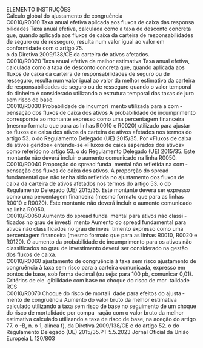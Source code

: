  
ELEMENTO  INSTRUÇÕES  
Cálculo global 
do ajustamento 
de congruência  
C0010/R0010  Taxa anual efetiva aplicada aos 
fluxos de caixa das responsa ­
bilidades  Taxa anual efetiva, calculada como a taxa de desconto concreta que, quando 
aplicada aos fluxos de caixa da carteira de responsabilidades de seguro ou de 
resseguro, resulta num valor igual ao valor em conformidade com o artigo 75.  
o da Diretiva 2009/138/CE da carteira de ativos afetados.  
C0010/R0020  Taxa anual efetiva da melhor 
estimativa  Taxa anual efetiva, calculada como a taxa de desconto concreta que, quando 
aplicada aos fluxos de caixa da carteira de responsabilidades de seguro ou de 
resseguro, resulta num valor igual ao valor da melhor estimativa da carteira de 
responsabilidades de seguro ou de resseguro quando o valor temporal do dinheiro 
é considerado utilizando a estrutura temporal das taxas de juro sem risco de base.  
C0010/R0030  Probabilidade de incumpri ­
mento utilizada para a com ­
pensação dos fluxos de caixa 
dos ativos  A probabilidade de incumprimento corresponde ao montante expresso como uma 
percentagem financeira (mesmo formato que para as linhas R0010 e R0020) 
utilizado para ajustar os fluxos de caixa dos ativos da carteira de ativos afetados 
nos termos do artigo 53.  o do Regulamento Delegado (UE) 2015/35. 
Por «Fluxos de caixa de ativos geridos» entende-se «Fluxos de caixa esperados dos 
ativos» como referido no artigo 53.  o do Regulamento Delegado (UE) 2015/35. 
Este montante não deverá incluir o aumento comunicado na linha R0050.  
C0010/R0040  Proporção do  spread  funda ­
mental não refletida na com ­
pensação dos fluxos de caixa 
dos ativos.  A proporção do  spread  fundamental que não tenha sido refletida no ajustamento 
dos fluxos de caixa da carteira de ativos afetados nos termos do artigo 53.  o do 
Regulamento Delegado (UE) 2015/35. 
Este montante deverá ser expresso como uma percentagem financeira (mesmo 
formato que para as linhas R0010 e R0020). Este montante não deverá incluir 
o aumento comunicado na linha R0050.  
C0010/R0050  Aumento do  spread  funda ­
mental para ativos não classi ­
ficados no grau de investi ­
mento  Aumento do  spread  fundamental para ativos não classificados no grau de inves ­
timento expresso como uma percentagem financeira (mesmo formato que para as 
linhas R0010, R0020 e R0120). O aumento da probabilidade de incumprimento 
para os ativos não classificados no grau de investimento deverá ser considerado na 
gestão dos fluxos de caixa.  
C0010/R0060  ajustamento de congruência à 
taxa sem risco  ajustamento de congruência à taxa sem risco para a carteira comunicada, expresso 
em pontos de base, sob forma decimal (ou seja: para 100 pb, comunicar 0,01).  
Critérios de ele ­
gibilidade com 
base no choque 
do risco de mor ­
talidade RCS  
C0010/R0070  Choque do risco de mortali ­
dade para efeitos do ajusta ­
mento de congruência  Aumento do valor bruto da melhor estimativa calculado utilizando a taxa sem 
risco de base no seguimento de um choque do risco de mortalidade por compa ­
ração com o valor bruto da melhor estimativa calculado utilizando a taxa de risco 
de base, na aceção do artigo 77.  o -B, n.  o 1, alínea f), da Diretiva 2009/138/CE e 
do artigo 52.  o do Regulamento Delegado (UE) 2015/35.PT  5.5.2023 Jornal Oficial da União Europeia L 120/803